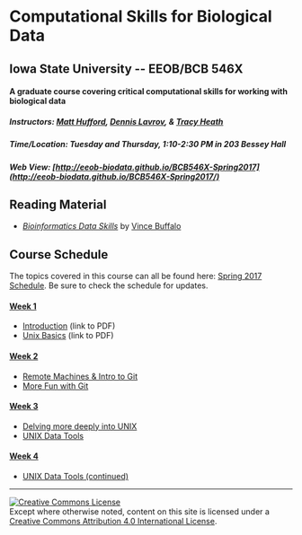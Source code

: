 # Computational Skills for Biological Data

## Iowa State University -- EEOB/BCB 546X

#### A graduate course covering critical computational skills for working with biological data

##### Instructors: [Matt Hufford](http://www.public.iastate.edu/~mhufford/HuffordLab/home.html), [Dennis Lavrov](https://sites.google.com/site/dennislavrov/), & [Tracy Heath](http://phyloworks.org/)

##### Time/Location: Tuesday and Thursday, 1:10-2:30 PM in 203 Bessey Hall

##### Web View: [http://eeob-biodata.github.io/BCB546X-Spring2017](http://eeob-biodata.github.io/BCB546X-Spring2017/)

## Reading Material

* [*Bioinformatics Data Skills*](http://shop.oreilly.com/product/0636920030157.do) by [Vince Buffalo](http://www.vincebuffalo.com/)

## Course Schedule

The topics covered in this course can all be found here: [Spring 2017 Schedule](https://docs.google.com/spreadsheets/d/1JBceaPuVd3BFrmCHOfKq64-MQeXMknZvTVWGJpdDP44/edit#gid=2028832040).
Be sure to check the schedule for updates.

#### [Week 1](https://github.com/EEOB-BioData/BCB546X-Spring2017/tree/master/Week_1) 
* [Introduction](https://github.com/EEOB-BioData/BCB546X-Spring2017/blob/master/Week_1/Week1_Lecture1.pdf) (link to PDF)
* [Unix Basics](https://github.com/EEOB-BioData/BCB546X-Spring2017/blob/master/Week_1/Week1_Lecture2.pdf) (link to PDF)

#### [Week 2](https://github.com/EEOB-BioData/BCB546X-Spring2017/tree/master/Week_2)
* [Remote Machines & Intro to Git](http://eeob-biodata.github.io/BCB546X-Spring2017/Week_2/lecture_17Jan-TAH.html)
* [More Fun with Git](http://eeob-biodata.github.io/BCB546X-Spring2017/Week_2/lecture_19Jan-TAH.html)

#### [Week 3](https://github.com/EEOB-BioData/BCB546X-Spring2017/tree/master/Week_3)
* [Delving more deeply into UNIX](http://eeob-biodata.github.io/BCB546X-Spring2017/Week_3/lecture_24Jan-MBH.html)
* [UNIX Data Tools](http://eeob-biodata.github.io/BCB546X-Spring2017/Week_3/lecture_26-Jan-MBH.html)

#### [Week 4](https://github.com/EEOB-BioData/BCB546X-Spring2017/tree/master/Week_4)
* [UNIX Data Tools (continued)](http://eeob-biodata.github.io/BCB546X-Spring2017/Week_4/lecture_31-Jan-MBH.html#34)

---
<a rel="license" href="http://creativecommons.org/licenses/by/4.0/"><img alt="Creative Commons License" style="border-width:0" src="https://i.creativecommons.org/l/by/4.0/88x31.png" /></a><br />Except where otherwise noted, content on this site is licensed under a <a rel="license" href="http://creativecommons.org/licenses/by/4.0/">Creative Commons Attribution 4.0 International License</a>.